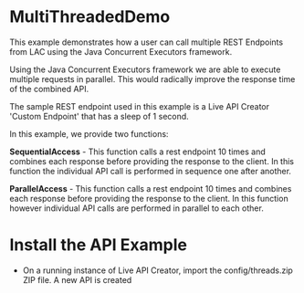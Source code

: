 # MultiThreadedDemo

This example demonstrates how a user can call multiple REST Endpoints from LAC using the Java Concurrent Executors framework.

Using the Java Concurrent Executors framework we are able to execute multiple requests in parallel. This would radically improve the response time of the combined API.

The sample REST endpoint used in this example is a Live API Creator 'Custom Endpoint' that has a sleep of 1 second.

In this example, we provide two functions:

**SequentialAccess** - This function calls a rest endpoint 10 times and combines each response before providing the response to the client. In this function the individual API call is performed in sequence one after another.

**ParallelAccess** -  This function calls a rest endpoint 10 times and combines each response before providing the response to the client. In this function however individual API calls are performed in parallel to each other.

# Install the API Example
- On a running instance of Live API Creator, import the config/threads.zip ZIP file. A new API is created

